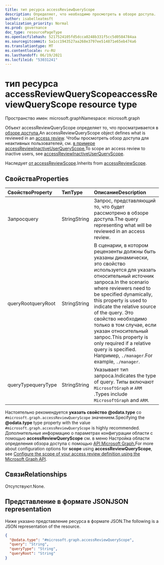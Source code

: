 ```yaml
---
title: тип ресурса accessReviewQueryScope
description: Определяет, что необходимо просмотреть в обзоре доступа.
author: isabelleatmsft
localization_priority: Normal
ms.prod: governance
doc_type: resourcePageType
ms.openlocfilehash: 5217524105fd5dcca0248b331f5cc5d0584784aa
ms.sourcegitcommit: 5a1cc1943527aa268e3797ee514871e65eb474a6
ms.translationtype: MT
ms.contentlocale: ru-RU
ms.lasthandoff: 06/19/2021
ms.locfileid: "53031241"
---
```

# <a name="accessreviewqueryscope-resource-type"></a><span data-ttu-id="3694c-103">тип ресурса accessReviewQueryScope</span><span class="sxs-lookup"><span data-stu-id="3694c-103">accessReviewQueryScope resource type</span></span>

<span data-ttu-id="3694c-104">Пространство имен: microsoft.graph</span><span class="sxs-lookup"><span data-stu-id="3694c-104">Namespace: microsoft.graph</span></span>

<span data-ttu-id="3694c-105">Объект accessReviewQueryScope определяет то, что просматривается в [обзоре доступа.](../resources/accessreviewsv2-root.md)</span><span class="sxs-lookup"><span data-stu-id="3694c-105">An accessReviewQueryScope object defines what is reviewed in an [access review](../resources/accessreviewsv2-root.md).</span></span> <span data-ttu-id="3694c-106">Чтобы просмотреть обзор доступа для неактивных пользователей, см. [в примере accessReviewInactiveUserQueryScope.](../resources/accessreviewinactiveusersqueryscope.md)</span><span class="sxs-lookup"><span data-stu-id="3694c-106">To scope an access review to inactive users, see [accessReviewInactiveUserQueryScope](../resources/accessreviewinactiveusersqueryscope.md).</span></span> 

<span data-ttu-id="3694c-107">Наследует [от accessReviewScope](../resources/accessreviewscope.md).</span><span class="sxs-lookup"><span data-stu-id="3694c-107">Inherits from [accessReviewScope](../resources/accessreviewscope.md).</span></span>

## <a name="properties"></a><span data-ttu-id="3694c-108">Свойства</span><span class="sxs-lookup"><span data-stu-id="3694c-108">Properties</span></span>
|<span data-ttu-id="3694c-109">Свойство</span><span class="sxs-lookup"><span data-stu-id="3694c-109">Property</span></span>|<span data-ttu-id="3694c-110">Тип</span><span class="sxs-lookup"><span data-stu-id="3694c-110">Type</span></span>|<span data-ttu-id="3694c-111">Описание</span><span class="sxs-lookup"><span data-stu-id="3694c-111">Description</span></span>|
|:---|:---|:---|
|<span data-ttu-id="3694c-112">Запрос</span><span class="sxs-lookup"><span data-stu-id="3694c-112">query</span></span>|<span data-ttu-id="3694c-113">String</span><span class="sxs-lookup"><span data-stu-id="3694c-113">String</span></span>|<span data-ttu-id="3694c-114">Запрос, представляющий то, что будет рассмотрено в обзоре доступа.</span><span class="sxs-lookup"><span data-stu-id="3694c-114">The query representing what will be reviewed in an access review.</span></span>|
|<span data-ttu-id="3694c-115">queryRoot</span><span class="sxs-lookup"><span data-stu-id="3694c-115">queryRoot</span></span>|<span data-ttu-id="3694c-116">String</span><span class="sxs-lookup"><span data-stu-id="3694c-116">String</span></span>|<span data-ttu-id="3694c-117">В сценарии, в котором рецензенты должны быть указаны динамически, это свойство используется для указать относительный источник запроса.</span><span class="sxs-lookup"><span data-stu-id="3694c-117">In the scenario where reviewers need to be specified dynamically, this property is used to indicate the relative source of the query.</span></span> <span data-ttu-id="3694c-118">Это свойство необходимо только в том случае, если указан относительный запрос.</span><span class="sxs-lookup"><span data-stu-id="3694c-118">This property is only required if a relative query is specified.</span></span> <span data-ttu-id="3694c-119">Например, `./manager`.</span><span class="sxs-lookup"><span data-stu-id="3694c-119">For example, `./manager`.</span></span>|
|<span data-ttu-id="3694c-120">queryType</span><span class="sxs-lookup"><span data-stu-id="3694c-120">queryType</span></span>|<span data-ttu-id="3694c-121">String</span><span class="sxs-lookup"><span data-stu-id="3694c-121">String</span></span>|<span data-ttu-id="3694c-122">Указывает тип запроса.</span><span class="sxs-lookup"><span data-stu-id="3694c-122">Indicates the type of query.</span></span> <span data-ttu-id="3694c-123">Типы включают `MicrosoftGraph` и `ARM` .</span><span class="sxs-lookup"><span data-stu-id="3694c-123">Types include `MicrosoftGraph` and `ARM`.</span></span>|

<span data-ttu-id="3694c-124">Настоятельно рекомендуется **указать свойство @odata.type** со `#microsoft.graph.accessReviewQueryScope` значением.</span><span class="sxs-lookup"><span data-stu-id="3694c-124">Specifying the **@odata.type** type property with the value `#microsoft.graph.accessReviewQueryScope` is highly recommended.</span></span> <span data-ttu-id="3694c-125">Дополнительные информацию о  параметрах конфигурации области с помощью **accessReviewQueryScope** см. в меню Настройка области определения обзора доступа с помощью [API Microsoft Graph.](/graph/accessreviews-scope-concept)</span><span class="sxs-lookup"><span data-stu-id="3694c-125">For more about configuration options for **scope** using **accessReviewQueryScope**, see [Configure the scope of your access review definition using the Microsoft Graph API](/graph/accessreviews-scope-concept).</span></span>

## <a name="relationships"></a><span data-ttu-id="3694c-126">Связи</span><span class="sxs-lookup"><span data-stu-id="3694c-126">Relationships</span></span>
<span data-ttu-id="3694c-127">Отсутствуют.</span><span class="sxs-lookup"><span data-stu-id="3694c-127">None.</span></span>

## <a name="json-representation"></a><span data-ttu-id="3694c-128">Представление в формате JSON</span><span class="sxs-lookup"><span data-stu-id="3694c-128">JSON representation</span></span>
<span data-ttu-id="3694c-129">Ниже указано представление ресурса в формате JSON.</span><span class="sxs-lookup"><span data-stu-id="3694c-129">The following is a JSON representation of the resource.</span></span>
<!-- {
  "blockType": "resource",
  "@odata.type": "microsoft.graph.accessReviewQueryScope"
}
-->
``` json
{
  "@odata.type": "#microsoft.graph.accessReviewQueryScope",
  "query": "String",
  "queryType": "String",
  "queryRoot": "String"
}
```
